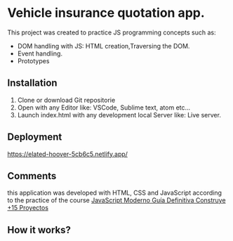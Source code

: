 # Vehicle insurance quotation app.


This project was created to practice JS programming concepts such as:

* DOM handling with JS:
  HTML creation,Traversing the DOM.
* Event handling.
* Prototypes


## Installation

1) Clone or download Git repositorie
2) Open with any Editor like: VSCode, Sublime text, atom etc...
3)  Launch index.html with any development local Server like: Live server.

## Deployment

https://elated-hoover-5cb6c5.netlify.app/

## Comments

this application was developed with HTML, CSS and JavaScript according to the practice of the course <a href="https://www.udemy.com/course/javascript-moderno-guia-definitiva-construye-10-proyectos/">
JavaScript Moderno Guía Definitiva Construye +15 Proyectos</a>

## How it works?

